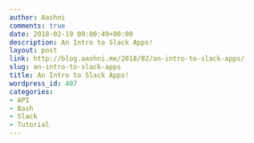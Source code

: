 ```yaml
---
author: Aashni
comments: true
date: 2018-02-19 09:00:49+00:00
description: An Intro to Slack Apps!
layout: post
link: http://blog.aashni.me/2018/02/an-intro-to-slack-apps/
slug: an-intro-to-slack-apps
title: An Intro to Slack Apps!
wordpress_id: 407
categories:
- API
- Bash
- Slack
- Tutorial
---
```


